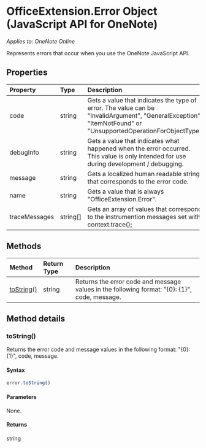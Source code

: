 # OfficeExtension.Error Object (JavaScript API for OneNote)

_Applies to: OneNote Online_


Represents errors that occur when you use the OneNote JavaScript API.

## Properties
| Property	   | Type	|Description
|:---------------|:--------|:----------|
|code|string|Gets a value that indicates the type of error. The value can be "InvalidArgument", "GeneralException", "ItemNotFound" or "UnsupportedOperationForObjectType". |
|debugInfo|string|Gets a value that indicates what happened when the error occurred. This value is only intended for use during development / debugging.  |
|message |string| Gets a localized human readable string that corresponds to the error code.|
|name |string| Gets a value that is always "OfficeExtension.Error". |
|traceMessages |string[]| Gets an array of values that correspond to the instrumention messages set with context.trace(); |

## Methods

| Method		   | Return Type	|Description|
|:---------------|:--------|:----------|
|[toString()](#tostring)|string|Returns the error code and message values in the following format: "{0}: {1}", code, message.|

## Method details

### toString()
Returns the error code and message values in the following format: "{0}: {1}", code, message.

#### Syntax
```js
error.toString()
```

#### Parameters
None.

#### Returns
string
